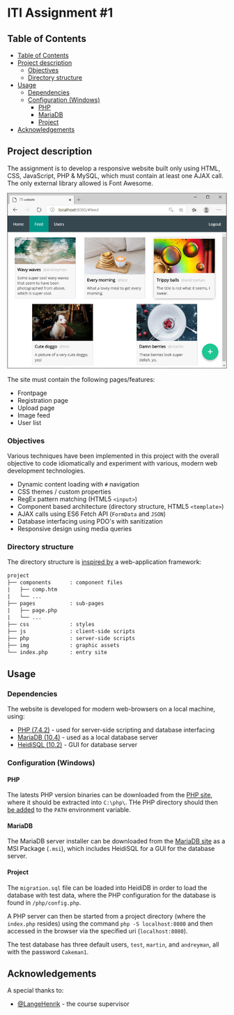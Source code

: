 # ITI Assignment #1

## Table of Contents

* [Table of Contents](#table-of-contents)
* [Project description](#project-description)
	+ [Objectives](#objectives)
	+ [Directory structure](#directory-structure)
* [Usage](#usage)
	+ [Dependencies](#dependencies)
	+ [Configuration (Windows)](#configuration-windows)
		- [PHP](#php)
		- [MariaDB](#mariadb)
		- [Project](#project)
* [Acknowledgements](#acknowledgements)

## Project description

The assignment is to develop a responsive website built only using HTML, CSS, JavaScript, PHP & MySQL, which must contain at least one AJAX call. The only external library allowed is Font Awesome.

![A screenshot of the finished website.](img/screenshot.png)

The site must contain the following pages/features:

- Frontpage
- Registration page
- Upload page
- Image feed
- User list

### Objectives

Various techniques have been implemented in this project with the overall objective to code idiomatically and experiment with various, modern web development technologies.

- Dynamic content loading with `#` navigation
- CSS themes / custom properties
- RegEx pattern matching (HTML5 `<input>`)
- Component based architecture (directory structure, HTML5 `<template>`)
- AJAX calls using ES6 Fetch API (`FormData` and `JSON`)
- Database interfacing using PDO's with sanitization
- Responsive design using media queries

### Directory structure

The directory structure is [inspired by][3] a web-application framework:

```
project
├── components      : component files
|   ├── comp.htm
|   └── ...
├── pages           : sub-pages
|   ├── page.php
|   └── ...
├── css             : styles
├── js              : client-side scripts
├── php             : server-side scripts
├── img             : graphic assets
└── index.php       : entry site
```

## Usage

### Dependencies

The website is developed for modern web-browsers on a local machine, using:

* [PHP (7.4.2)][php] - used for server-side scripting and database interfacing
* [MariaDB (10.4)][mariadb] - used as a local database server
* [HeidiSQL (10.2)][heidisql] - GUI for database server

### Configuration (Windows)

#### PHP

The latests PHP version binaries can be downloaded from the [PHP site][1], where it should be extracted into `C:\php\`. THe PHP directory should then [be added][2] to the `PATH` environment variable.

#### MariaDB

The MariaDB server installer can be downloaded from the [MariaDB site][4] as a MSI Package (`.msi`), which includes HeidiSQL for a GUI for the database server.

#### Project

The `migration.sql` file can be loaded into HeidiDB in order to load the database with test data, where the PHP configuration for the database is found in `/php/config.php`.

A PHP server can then be started from a project directory (where the `index.php` resides) using the command `php -S localhost:8080` and then accessed in the browser via the specified uri (`localhost:8080`).

The test database has three default users, `test`, `martin`, and `andreyman`, all with the password `Cakeman1`.

## Acknowledgements

A special thanks to:

- [@LangeHenrik](https://github.com/LangeHenrik) - the course supervisor

<!-- links -->

[1]: https://windows.php.net/download
[2]: https://www.forevolve.com/en/articles/2016/10/27/how-to-add-your-php-runtime-directory-to-your-windows-10-path-environment-variable/
[3]: https://medium.com/@nmayurashok/file-and-folder-structure-for-web-development-8c5c83810a5
[4]: https://downloads.mariadb.org/

[php]:  https://www.php.net
[mariadb]: https://mariadb.org/
[heidisql]: https://www.heidisql.com/



